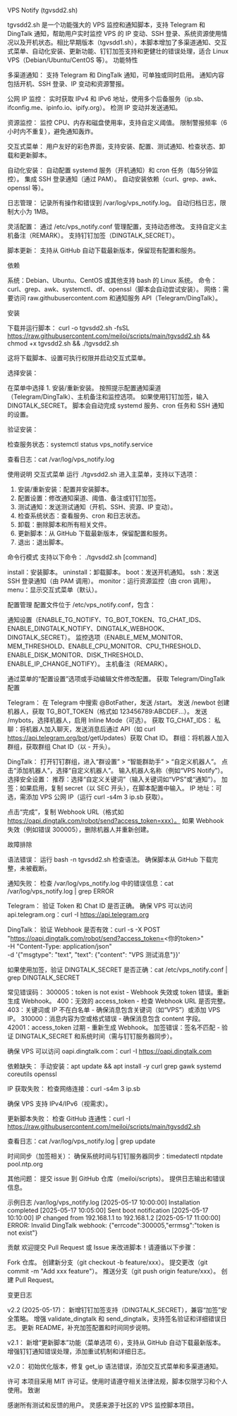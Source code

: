 VPS Notify (tgvsdd2.sh)

tgvsdd2.sh 是一个功能强大的 VPS 监控和通知脚本，支持 Telegram 和 DingTalk 通知，帮助用户实时监控 VPS 的 IP 变动、SSH 登录、系统资源使用情况以及开机状态。相比早期版本（tgvsdd1.sh），本脚本增加了多渠道通知、交互式菜单、自动化安装、更新功能、钉钉加签支持和更健壮的错误处理，适合 Linux VPS（Debian/Ubuntu/CentOS 等）。
功能特性

多渠道通知：
支持 Telegram 和 DingTalk 通知，可单独或同时启用。
通知内容包括开机、SSH 登录、IP 变动和资源警报。


公网 IP 监控：
实时获取 IPv4 和 IPv6 地址，使用多个后备服务（ip.sb、ifconfig.me、ipinfo.io、ipify.org）。
检测 IP 变动并发送通知。


资源监控：
监控 CPU、内存和磁盘使用率，支持自定义阈值。
限制警报频率（6小时内不重复），避免通知轰炸。


交互式菜单：
用户友好的彩色界面，支持安装、配置、测试通知、检查状态、卸载和更新脚本。


自动化安装：
自动配置 systemd 服务（开机通知）和 cron 任务（每5分钟监控）。
集成 SSH 登录通知（通过 PAM）。
自动安装依赖（curl、grep、awk、openssl 等）。


日志管理：
记录所有操作和错误到 /var/log/vps_notify.log。
自动归档日志，限制大小为 1MB。


灵活配置：
通过 /etc/vps_notify.conf 管理配置，支持动态修改。
支持自定义主机备注（REMARK）。
支持钉钉加签（DINGTALK_SECRET）。


脚本更新：
支持从 GitHub 自动下载最新版本，保留现有配置和服务。



依赖

系统：Debian、Ubuntu、CentOS 或其他支持 bash 的 Linux 系统。
命令：curl、grep、awk、systemctl、df、openssl（脚本会自动尝试安装）。
网络：需要访问 raw.githubusercontent.com 和通知服务 API（Telegram/DingTalk）。

安装

下载并运行脚本：
curl -o tgvsdd2.sh -fsSL https://raw.githubusercontent.com/meiloi/scripts/main/tgvsdd2.sh && chmod +x tgvsdd2.sh && ./tgvsdd2.sh

这将下载脚本、设置可执行权限并启动交互式菜单。

选择安装：

在菜单中选择 1. 安装/重新安装。
按照提示配置通知渠道（Telegram/DingTalk）、主机备注和监控选项。
如果使用钉钉加签，输入 DINGTALK_SECRET。
脚本会自动完成 systemd 服务、cron 任务和 SSH 通知的设置。


验证安装：

检查服务状态：systemctl status vps_notify.service


查看日志：cat /var/log/vps_notify.log





使用说明
交互式菜单
运行 ./tgvsdd2.sh 进入主菜单，支持以下选项：

1. 安装/重新安装：配置并安装脚本。
2. 配置设置：修改通知渠道、阈值、备注或钉钉加签。
3. 测试通知：发送测试通知（开机、SSH、资源、IP 变动）。
4. 检查系统状态：查看服务、cron 和日志状态。
5. 卸载：删除脚本和所有相关文件。
6. 更新脚本：从 GitHub 下载最新版本，保留配置和服务。
0. 退出：退出脚本。

命令行模式
支持以下命令：
./tgvsdd2.sh [command]


install：安装脚本。
uninstall：卸载脚本。
boot：发送开机通知。
ssh：发送 SSH 登录通知（由 PAM 调用）。
monitor：运行资源监控（由 cron 调用）。
menu：显示交互式菜单（默认）。

配置管理
配置文件位于 /etc/vps_notify.conf，包含：

通知设置（ENABLE_TG_NOTIFY、TG_BOT_TOKEN、TG_CHAT_IDS、ENABLE_DINGTALK_NOTIFY、DINGTALK_WEBHOOK、DINGTALK_SECRET）。
监控选项（ENABLE_MEM_MONITOR、MEM_THRESHOLD、ENABLE_CPU_MONITOR、CPU_THRESHOLD、ENABLE_DISK_MONITOR、DISK_THRESHOLD、ENABLE_IP_CHANGE_NOTIFY）。
主机备注（REMARK）。

通过菜单的“配置设置”选项或手动编辑文件修改配置。
获取 Telegram/DingTalk 配置

Telegram：
在 Telegram 中搜索 @BotFather，发送 /start。
发送 /newbot 创建机器人，获取 TG_BOT_TOKEN（格式如 123456789:ABCDEF...）。
发送 /mybots，选择机器人，启用 Inline Mode（可选）。
获取 TG_CHAT_IDS：
私聊：将机器人加入聊天，发送消息后通过 API（如 curl https://api.telegram.org/bot<TOKEN>/getUpdates）获取 Chat ID。
群组：将机器人加入群组，获取群组 Chat ID（以 - 开头）。




DingTalk：
打开钉钉群组，进入“群设置” > “智能群助手” > “自定义机器人”。
点击“添加机器人”，选择“自定义机器人”。
输入机器人名称（例如“VPS Notify”）。
选择安全设置：
推荐：选择“自定义关键词”（输入关键词如“VPS”或“通知”）。
加签：如果启用，复制 secret（以 SEC 开头），在脚本配置中输入。
IP 地址：可选，需添加 VPS 公网 IP（运行 curl -s4m 3 ip.sb 获取）。


点击“完成”，复制 Webhook URL（格式如 https://oapi.dingtalk.com/robot/send?access_token=xxx）。
如果 Webhook 失效（例如错误 300005），删除机器人并重新创建。



故障排除

语法错误：
运行 bash -n tgvsdd2.sh 检查语法。
确保脚本从 GitHub 下载完整，未被截断。


通知失败：
检查 /var/log/vps_notify.log 中的错误信息：cat /var/log/vps_notify.log | grep ERROR


Telegram：
验证 Token 和 Chat ID 是否正确。
确保 VPS 可以访问 api.telegram.org：curl -I https://api.telegram.org




DingTalk：
验证 Webhook 是否有效：curl -s -X POST "https://oapi.dingtalk.com/robot/send?access_token=<你的token>" \
    -H "Content-Type: application/json" \
    -d '{"msgtype": "text", "text": {"content": "VPS 测试消息"}}'


如果使用加签，验证 DINGTALK_SECRET 是否正确：cat /etc/vps_notify.conf | grep DINGTALK_SECRET


常见错误码：
300005：token is not exist - Webhook 失效或 token 错误。重新生成 Webhook。
400：无效的 access_token - 检查 Webhook URL 是否完整。
403：关键词或 IP 不在白名单 - 确保消息包含关键词（如“VPS”）或添加 VPS IP。
310000：消息内容为空或格式错误 - 确保消息包含 content 字段。
42001：access_token 过期 - 重新生成 Webhook。
加签错误：签名不匹配 - 验证 DINGTALK_SECRET 和系统时间（需与钉钉服务器同步）。


确保 VPS 可以访问 oapi.dingtalk.com：curl -I https://oapi.dingtalk.com






依赖缺失：
手动安装：apt update && apt install -y curl grep gawk systemd coreutils openssl




IP 获取失败：
检查网络连接：curl -s4m 3 ip.sb


确保 VPS 支持 IPv4/IPv6（视需求）。


更新脚本失败：
检查 GitHub 连通性：curl -I https://raw.githubusercontent.com/meiloi/scripts/main/tgvsdd2.sh


查看日志：cat /var/log/vps_notify.log | grep update




时间同步（加签相关）：
确保系统时间与钉钉服务器同步：timedatectl
ntpdate pool.ntp.org




其他问题：
提交 issue 到 GitHub 仓库（meiloi/scripts）。
提供日志输出和错误信息。



示例日志
/var/log/vps_notify.log
[2025-05-17 10:00:00] Installation completed
[2025-05-17 10:05:00] Sent boot notification
[2025-05-17 10:10:00] IP changed from 192.168.1.1 to 192.168.1.2
[2025-05-17 11:00:00] ERROR: Invalid DingTalk webhook: {"errcode":300005,"errmsg":"token is not exist"}

贡献
欢迎提交 Pull Request 或 Issue 来改进脚本！请遵循以下步骤：

Fork 仓库。
创建新分支（git checkout -b feature/xxx）。
提交更改（git commit -m "Add xxx feature"）。
推送分支（git push origin feature/xxx）。
创建 Pull Request。

变更日志

v2.2 (2025-05-17)：
新增钉钉加签支持（DINGTALK_SECRET），兼容“加签”安全策略。
增强 validate_dingtalk 和 send_dingtalk，支持签名验证和详细错误日志。
更新 README，补充加签配置和时间同步说明。


v2.1：
新增“更新脚本”功能（菜单选项 6），支持从 GitHub 自动下载最新版本。
增强钉钉通知错误处理，添加重试机制和详细日志。


v2.0：
初始优化版本，修复 get_ip 语法错误，添加交互式菜单和多渠道通知。



许可
本项目采用 MIT 许可证。使用时请遵守相关法律法规，脚本仅限学习和个人使用。
致谢

感谢所有测试和反馈的用户。
灵感来源于社区的 VPS 监控脚本项目。

